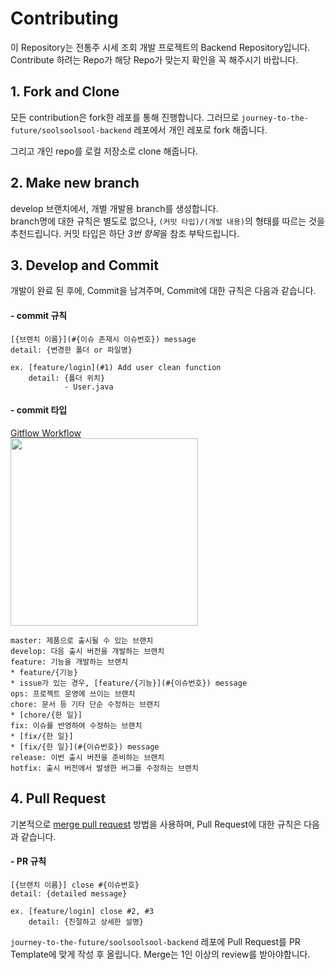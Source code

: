 # Contributing

이 Repository는 전통주 시세 조회 개발 프로젝트의 Backend Repository입니다.
Contribute 하려는 Repo가 해당 Repo가 맞는지 확인을 꼭 해주시기 바랍니다.

## 1. Fork and Clone
모든 contribution은 fork한 레포를 통해 진행합니다.
그러므로 `journey-to-the-future/soolsoolsool-backend` 레포에서 개인 레포로 fork 해줍니다.

그리고 개인 repo를 로컬 저장소로 clone 해줍니다.

## 2. Make new branch
develop 브랜치에서, 개별 개발용 branch를 생성합니다.<br/>
branch명에 대한 규칙은 별도로 없으나, `(커밋 타입)/(개발 내용)`의 형태를 따르는 것을 추천드립니다.
커밋 타입은 하단 *3번 항목*을 참조 부탁드립니다.


## 3. Develop and Commit
개발이 완료 된 후에, Commit을 남겨주며, Commit에 대한 규칙은 다음과 같습니다.
#### - commit 규칙
```
[{브랜치 이름}](#{이슈 존재시 이슈번호}) message
detail: {변경한 폴더 or 파일명}

ex. [feature/login](#1) Add user clean function
    detail: {폴더 위치}
            - User.java
```
#### - commit 타입
[Gitflow Workflow](https://blog.dnd.ac/types-of-git-branch/)<br/>
<image src=https://blog.dnd.ac/assets/images/types-of-git-branch/total-branch.png width="300">
  
```
master: 제품으로 출시될 수 있는 브랜치
develop: 다음 출시 버전을 개발하는 브랜치
feature: 기능을 개발하는 브랜치
* feature/{기능}
* issue가 있는 경우, [feature/{기능}](#{이슈번호}) message
ops: 프로젝트 운영에 쓰이는 브랜치
chore: 문서 등 기타 단순 수정하는 브랜치
* [chore/{한 일}]
fix: 이슈를 반영하여 수정하는 브랜치
* [fix/{한 일}]
* [fix/{한 일}](#{이슈번호}) message
release: 이번 출시 버전을 준비하는 브랜치
hotfix: 출시 버전에서 발생한 버그를 수정하는 브랜치
```

## 4. Pull Request
기본적으로 [merge pull request](https://velog.io/@viiviii/Git-pull-request-시-merge-종류) 방법을 사용하며, Pull Request에 대한 규칙은 다음과 같습니다.
#### - PR 규칙
```
[{브랜치 이름}] close #{이슈번호}
detail: {detailed message}

ex. [feature/login] close #2, #3
    detail: {친절하고 상세한 설명}
```

`journey-to-the-future/soolsoolsool-backend` 레포에 Pull Request를 PR Template에 맞게 작성 후 올립니다.
Merge는 1인 이상의 review를 받아야합니다.

